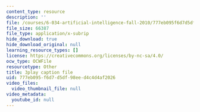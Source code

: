 ```yaml
---
content_type: resource
description: ''
file: /courses/6-034-artificial-intelligence-fall-2010/777eb095f6d7d5df98eed4c4d4af2026_leXa7EKUPFk.srt
file_size: 66387
file_type: application/x-subrip
hide_download: true
hide_download_original: null
learning_resource_types: []
license: https://creativecommons.org/licenses/by-nc-sa/4.0/
ocw_type: OCWFile
resourcetype: Other
title: 3play caption file
uid: 777eb095-f6d7-d5df-98ee-d4c4d4af2026
video_files:
  video_thumbnail_file: null
video_metadata:
  youtube_id: null
---
```

